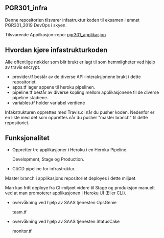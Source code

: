 ## PGR301_infra

Denne repositorien tilsvarer infastruktur koden til eksamen i emnet PGR301_2019 DevOps i skyen.

Tilsvarende Appilkasjon-repo: [pgr301_applikasjon
](https://github.com/DevopsKristiania/pgr301_applikasjon)

## Hvordan kjøre infastrukturkoden

Alle offentlige nøkkler som blir brukt er lagt til som hemmligheter ved hjelp av travis encrypt.

- provider.tf består av de diverse API-interaksjonene brukt i dette repositoriet.
- apps.tf lager appene til heroku pipelinen.
- pipeline.tf består av diverse kopling mellom applikasjonene til de diverse pipeline stadiene.
- variables.tf holder variabel verdiene 

Infakstrukturen opprettes med Travis.ci når du pusher koden.
Nedenfor er en liste med det som opprettes når du pusher "master branch" til dette repositoriet.



## Funksjonalitet

- Oppretter tre applikasjoner i Heroku i en Heroku Pipeline.

  Development, Stage og Production. 
  
-  CI/CD pipeline for  infrastruktur.
  
  Master branch i applikasjons repositoriet deployes i dette miljøet.
  
  Man kan fritt deploye fra CI-miljøet videre til Stage og produksjon manuelt ved at man promoterer applikasjonen i Heroku UI (Eller CLI).

 -   overvåkning ved hjelp av SAAS tjenesten OpsGenie                        
 
     team.tf
     
 -   overvåkning ved hjelp av SAAS tjenesten StatusCake
 
     monitor.tf
 